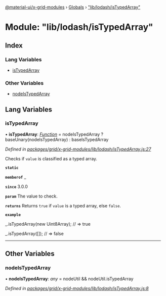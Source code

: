 [@material-ui/x-grid-modules](../README.md) › [Globals](../globals.md) › ["lib/lodash/isTypedArray"](_lib_lodash_istypedarray_.md)

# Module: "lib/lodash/isTypedArray"

## Index

### Lang Variables

- [isTypedArray](_lib_lodash_istypedarray_.md#istypedarray)

### Other Variables

- [nodeIsTypedArray](_lib_lodash_istypedarray_.md#nodeistypedarray)

## Lang Variables

### isTypedArray

• **isTypedArray**: _[Function](../interfaces/_src_utils_utils_.debouncedfunction.md#function)_ = nodeIsTypedArray ? baseUnary(nodeIsTypedArray) : baseIsTypedArray

_Defined in [packages/grid/x-grid-modules/lib/lodash/isTypedArray.js:27](https://github.com/mui-org/material-ui-x/blob/a679779/packages/grid/x-grid-modules/lib/lodash/isTypedArray.js#L27)_

Checks if `value` is classified as a typed array.

**`static`**

**`memberof`** \_

**`since`** 3.0.0

**`param`** The value to check.

**`returns`** Returns `true` if `value` is a typed array, else `false`.

**`example`**

\_.isTypedArray(new Uint8Array);
// => true

\_.isTypedArray([]);
// => false

---

## Other Variables

### nodeIsTypedArray

• **nodeIsTypedArray**: _any_ = nodeUtil && nodeUtil.isTypedArray

_Defined in [packages/grid/x-grid-modules/lib/lodash/isTypedArray.js:8](https://github.com/mui-org/material-ui-x/blob/a679779/packages/grid/x-grid-modules/lib/lodash/isTypedArray.js#L8)_
